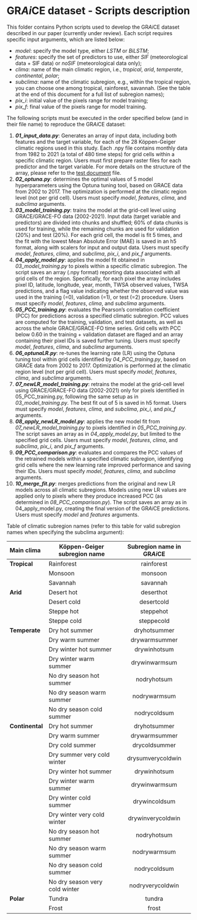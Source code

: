 # GR*Ai*CE dataset - Scripts description

This folder contains Python scripts used to develop the GR*Ai*CE dataset described in our paper (currently under review). Each script requires specific input arguments, which are listed below:

-	_model_: specify the model type, either _LSTM_ or _BiLSTM_;
-	_features_: specify the set of predictors to use, either _SIF_ (meteorological data + SIF data) or _noSIF_ (meteorological data only);
-	_clima_: name of the main climatic region, i.e., _tropical_, _arid_, _temperate_, _continental_, _polar_;
-	_subclima_: name of the climatic subregion, e.g., within the tropical region, you can choose one among tropical, rainforest, savannah. (See the table at the end of this document for a full list of subregion names);
-	_pix_i_: initial value of the pixels range for model training;
-	_pix_f_: final value of the pixels range for model training.

The following scripts must be executed in the order specified below (and in their file name) to reproduce the GR*Ai*CE dataset:

1.  _**01_input_data.py**_: Generates an array of input data, including both features and the target variable, for each of the 28 Köppen-Geiger climatic regions used in this study. Each .npy file contains monthly data from 1982 to 2021 (a total of 480 time steps) for grid cells within a specific climatic region. Users must first prepare raster files for each predictor and the target variable. For more details on the structure of the array, please refer to the [test document](./inputData_README.md) file.
2.	_**02_optuna.py**_: determines the optimal values of 5 model hyperparameters using the Optuna tuning tool, based on GRACE data from 2002 to 2017. The optimization is performed at the climatic region level (not per grid cell). Users must specify _model_, _features_, _clima_, and _subclima_ arguments.
3.	_**03_model_training.py**_: trains the model at the grid-cell level using GRACE/GRACE-FO data (2002-2021). Input data (target variable and predictors) are divided into chunks and shuffled; 60% of data chunks is used for training, while the remaining chunks are used for validation (20%) and test (20%). For each grid cell, the model is fit 5 times, and the fit with the lowest Mean Absolute Error (MAE) is saved in an h5 format, along with scalers for input and output data. Users must specify _model_, _features_, _clima_, and _subclima_, _pix_i_, and _pix_f_ arguments.
4.	_**04_apply_model.py**_: applies the model fit obtained in _03_model_training.py_ to pixels within a specific climatic subregion. The script saves an array (.npy format) reporting data associated with all grid cells of the region. Specifically, for each pixel the array includes pixel ID, latitude, longitude, year, month, TWSA observed values, TWSA predictions, and a flag value indicating whether the observed value was used in the training (=0), validation (=1), or test (=2) procedure. Users must specify _model_, _features_, _clima_, and _subclima_ arguments.
5.	_**05_PCC_training.py**_: evaluates the Pearson’s correlation coefficient (PCC) for predictions across a specified climatic subregion. PCC values are computed for the training, validation, and test datasets, as well as across the whole GRACE/GRACE-FO time series. Grid cells with PCC below 0.60 in the training + validation dataset are flaged and an array containing their pixel IDs is saved further tuning. Users must specify _model_, _features_, _clima_, and _subclima_ arguments.
6.	_**06_optunaLR.py**_: re-tunes the learning rate (LR) using the Optuna tuning tool within grid cells identified by _04_PCC_training.py_, based on GRACE data from 2002 to 2017. Optimization is performed at the climatic region level (not per grid cell). Users must specify _model_, _features_, _clima_, and _subclima_ arguments.
7.	_**07_newLR_model_training.py**_: retrains the model at the grid-cell level using GRACE/GRACE-FO data (2002-2021) only for pixels identified in 05_PCC_training.py, following the same setup as in _03_model_training.py_. The best fit out of 5 is saved in h5 format. Users must specify _model_, _features_, _clima_, and _subclima_, _pix_i_, and _pix_f_ arguments.
8.	_**08_apply_newLR_model.py**_: applies the new model fit from _07_newLR_model_training.py_ to pixels identified in _05_PCC_training.py_. The script saves an array as in _04_apply_model.py_, but limited to the specified grid cells. Users must specify _model_, _features_, _clima_, and _subclima_, _pix_i_, and _pix_f_ arguments.
9.	_**09_PCC_comparison.py**_: evaluates and compares the PCC values of the retrained models within a specified climatic subregion, identifying grid cells where the new learning rate improved performance and saving their IDs. Users must specify _model_, _features_, _clima_, and _subclima_ arguments.
10.	_**10_merge_fit.py**_: merges predictions from the original and new LR models across all climatic subregions. Models using new LR values are applied only to pixels where they produce increased PCC (as determined in _08_PCC_comparison.py_). The script saves an array as in 04_apply_model.py, creating the final version of the GR*Ai*CE predictions. Users must specify _model_ and _features_ arguments.

Table of climatic subregion names (refer to this table for valid subregion names when specifying the subclima argument):

|Main clima           |Köppen-Geiger subregion name     |Subregion name in GR*Ai*CE           |
|:---|---|:---:|
|**Tropical**         |Rainforest                       |rainforest                           |
|                     |Monsoon                          |monsoon                              |
|                     |Savannah                         |savannah                             |
|**Arid**             |Desert hot                       |deserthot                            |
|                     |Desert cold                      |desertcold                           |
|                     |Steppe hot                       |steppehot                            |
|                     |Steppe cold                      |steppecold                           |
|**Temperate**        |Dry hot summer                   |dryhotsummer                         |
|                     |Dry warm summer                  |drywarmsummer                        |
|                     |Dry winter hot summer            |drywinhotsum                         |
|                     |Dry winter warm summer           |drywinwarmsum                        |
|                     |No dry season hot summer         |nodryhotsum                          |
|                     |No dry season warm summer        |nodrywarmsum                         |
|                     |No dry season cold summer        |nodrycoldsum                         |
|**Continental**      |Dry hot summer                   |dryhotsummer                         |
|                     |Dry warm summer                  |drywarmsummer                        |
|                     |Dry cold summer                  |drycoldsummer                        |
|                     |Dry summer very cold winter      |drysumverycoldwin                    |
|                     |Dry winter hot summer            |drywinhotsum                         |
|                     |Dry winter warm summer           |drywinwarmsum                        |
|                     |Dry winter cold summer           |drywincoldsum                        |
|                     |Dry winter very cold winter      |drywinverycoldwin                    |
|                     |No dry season hot summer         |nodryhotsum                          |
|                     |No dry season warm summer        |nodrywarmsum                         |
|                     |No dry season cold summer        |nodrycoldsum                         |
|                     |No dry season very cold winter   |nodryverycoldwin                     |
|**Polar**            |Tundra                           |tundra                               |
|                     |Frost                            |frost                                |
